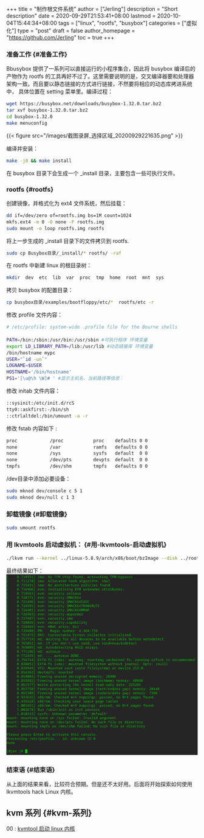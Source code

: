 +++
title = "制作根文件系统"
author = ["Jerling"]
description = "Short description"
date = 2020-09-29T21:53:41+08:00
lastmod = 2020-10-04T15:44:34+08:00
tags = ["linux", "rootfs", "busybox"]
categories = ["虚拟化"]
type = "post"
draft = false
author_homepage = "https://github.com/Jerling"
toc = true
+++

### 准备工作 {#准备工作}

Bbusybox 提供了一系列可以直接运行的小程序集合，因此将 busybox 编译后的产物作为 rootfs
的工具再好不过了。这里需要说明的是，交叉编译器要和处理器架构一致。而且要以静态链接的方式进行链接，不然要将相应的动态库拷进系统中， 具体位置在 setting 菜单里。编译过程：

```sh
wget https://busybox.net/downloads/busybox-1.32.0.tar.bz2
tar xvf busybox-1.32.0.tar.bz2
cd busybox-1.32.0
make menuconfig
```

{{< figure src="/images/截图录屏_选择区域_20200929221635.png" >}}

编译并安装：

```sh
make -j8 && make install
```

在 busybox 目录下会生成一个 \_install 目录，主要包含一些可执行文件。


### rootfs {#rootfs}

创建镜像，并格式化为 ext4 文件系统，然后挂载：

```sh
dd if=/dev/zero of=rootfs.img bs=1M count=1024
mkfs.ext4 -m 0 -O none -F rootfs.img
sudo mount -o loop rootfs.img rootfs
```

将上一步生成的 \_install 目录下的文件拷贝到 rootfs.

```sh
sudo cp Busybox目录/_install/* rootfs/ -raf
```

在 rootfs 中新建 linux 的根目录树：

```sh
mkdir  dev  etc  lib  var  proc  tmp  home  root  mnt  sys
```

拷贝 busybox 的配置目录：

```sh
cp busybox目录/examples/bootfloppy/etc/*  rootfs/etc -r
```

修改 profile 文件内容：

```sh
# /etc/profile: system-wide .profile file for the Bourne shells

PATH=/bin:/sbin:/usr/bin:/usr/sbin #可执行程序 环境变量
export LD_LIBRARY_PATH=/lib:/usr/lib #动态链接库 环境变量
/bin/hostname mypc
USER="`id -un`"
LOGNAME=$USER
HOSTNAME='/bin/hostname'
PS1='[\u@\h \W]# ' #显示主机名、当前路径等信息：
```

修改 initab 文件内容：

```sh
::sysinit:/etc/init.d/rcS
tty0::askfirst:-/bin/sh
::ctrlaltdel:/bin/umount -a -r
```

修改 fstab 内容如下 :

```sh
proc            /proc           proc    defaults 0 0
none            /var            ramfs   defaults 0 0
none            /sys            sysfs   default  0 0
none            /dev/pts        devpts  default  0 0
tmpfs           /dev/shm        tmpfs   defaults 0 0
```

/dev目录中添加必要设备：

```sh
sudo mknod dev/console c 5 1
sudo mknod dev/null c 1 3
```


### 卸载镜像 {#卸载镜像}

```sh
sudo umount rootfs
```


### 用 lkvmtools 启动虚拟机： {#用-lkvmtools-启动虚拟机}

```sh
./lkvm run --kernel ../linux-5.8.9/arch/x86/boot/bzImage --disk ../rootfs.img
```

最终结果如下：
![](/images/截图录屏_选择区域_20200929224431.png)


### 结束语 {#结束语}

从上面的结果来看，比较符合预期。但是还不太好用。后面将开始探索如何使用 lkvmtools hack Linux 内核。


## kvm 系列 {#kvm-系列}

00 : [kvmtool 启动 linux 内核](/post/使用kvmtool启动linux/)

